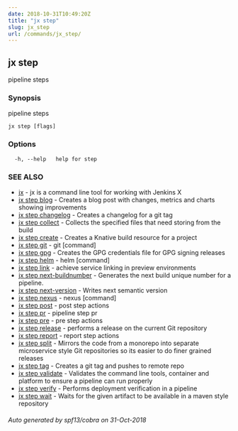```yaml
---
date: 2018-10-31T10:49:20Z
title: "jx step"
slug: jx_step
url: /commands/jx_step/
---
```

## jx step

pipeline steps

### Synopsis

pipeline steps

```
jx step [flags]
```

### Options

```
  -h, --help   help for step
```

### SEE ALSO

* [jx](/commands/jx/)	 - jx is a command line tool for working with Jenkins X
* [jx step blog](/commands/jx_step_blog/)	 - Creates a blog post with changes, metrics and charts showing improvements
* [jx step changelog](/commands/jx_step_changelog/)	 - Creates a changelog for a git tag
* [jx step collect](/commands/jx_step_collect/)	 - Collects the specified files that need storing from the build
* [jx step create](/commands/jx_step_create/)	 - Creates a Knative build resource for a project
* [jx step git](/commands/jx_step_git/)	 - git [command]
* [jx step gpg](/commands/jx_step_gpg/)	 - Creates the GPG credentials file for GPG signing releases
* [jx step helm](/commands/jx_step_helm/)	 - helm [command]
* [jx step link](/commands/jx_step_link/)	 - achieve service linking in preview environments
* [jx step next-buildnumber](/commands/jx_step_next-buildnumber/)	 - Generates the next build unique number for a pipeline.
* [jx step next-version](/commands/jx_step_next-version/)	 - Writes next semantic version
* [jx step nexus](/commands/jx_step_nexus/)	 - nexus [command]
* [jx step post](/commands/jx_step_post/)	 - post step actions
* [jx step pr](/commands/jx_step_pr/)	 - pipeline step pr
* [jx step pre](/commands/jx_step_pre/)	 - pre step actions
* [jx step release](/commands/jx_step_release/)	 - performs a release on the current Git repository
* [jx step report](/commands/jx_step_report/)	 - report step actions
* [jx step split](/commands/jx_step_split/)	 - Mirrors the code from a monorepo into separate microservice style Git repositories so its easier to do finer grained releases
* [jx step tag](/commands/jx_step_tag/)	 - Creates a git tag and pushes to remote repo
* [jx step validate](/commands/jx_step_validate/)	 - Validates the command line tools, container and platform to ensure a pipeline can run properly
* [jx step verify](/commands/jx_step_verify/)	 - Performs deployment verification in a pipeline
* [jx step wait](/commands/jx_step_wait/)	 - Waits for the given artifact to be available in a maven style repository

###### Auto generated by spf13/cobra on 31-Oct-2018
